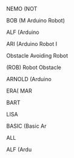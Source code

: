 NEMO (NOT 

BOB (M Arduino Robot)

ALF (Arduino 


ARI (Arduino Robot I

Obstacle Avoiding Robot

(ROB) Robot Obstacle 


ARNOLD (Arduino 


ERA(
MAR

BART

LISA

BASIC (Basic Ar


ALL

ALF (Ardu